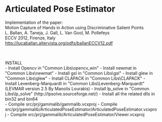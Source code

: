 # Articulated Pose Estimator

Implementation of the paper:<BR>
Motion Capture of Hands in Action using Discriminative Salient Points<BR>
L. Ballan, A. Taneja, J. Gall, L. Van Gool, M. Pollefeys<BR>
ECCV 2012, Firenze, Italy<BR>
http://lucaballan.altervista.org/pdfs/ballanECCV12.pdf
  
<BR>
<BR>
INSTALL<BR>
- Install Opencv in "Common Libs\opencv_win"
- Install newmat in "Common Libs\newmat"
- Install gsl in "Common Libs\gsl"
- Install glew in "Common Libs\glew"
- Install CLAPACK in "Common Libs\CLAPACK"
- Install Levenberg-Marquardt in "Common Libs\Levenberg-Marquardt" (LEVMAR version 2.5 By Manolis Lourakis)
- Install lp_solve in "Common Libs\lp_solve" (http://lpsolve.sourceforge.net/)
- Install all the related dlls in bin32 and bin64
  <BR>
- Compile src/prj/gammalib/gammalib.vcxproj
- Compile src/prj/gammalib/ArticulatedPoseEstimator/ArticulatedPoseEstimator.vcxproj
- Compile src/prj/gammalib/ArticulatedPoseEstimator/Viewer.vcxproj
